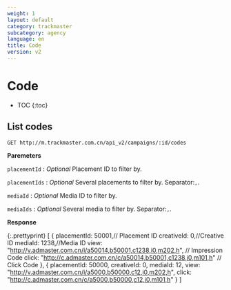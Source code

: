 ```yaml
---
weight: 1
layout: default
category: trackmaster
subcategory: agency
language: en
title: Code
version: v2
---
```


# Code

* TOC
{:toc}

## List codes

    GET http://m.trackmaster.com.cn/api_v2/campaigns/:id/codes

**Paremeters**

`placementId`
: _Optional_  Placement ID to filter by.

`placementIds`
: _Optional_  Several placements to filter by. Separator:`,`.

`mediaId`
: _Optional_  Media ID to filter by.

`mediaIds`
: _Optional_  Several media to filter by. Separator:`,`.


**Response**

{:.prettyprint}
    [
        {
            placementId: 50001,// Placement ID
            creativeId: 0,//Creative ID
            mediaId: 1238,//Media ID
            view: "http://v.admaster.com.cn/i/a50014,b50001,c1238,i0,m202,h", // Impression Code
            click: "http://c.admaster.com.cn/c/a50014,b50001,c1238,i0,m101,h" // Click Code
        },
        {
            placementId: 50000,
            creativeId: 0,
            mediaId: 12,
            view: "http://v.admaster.com.cn/i/a5000,b50000,c12,i0,m202,h",
            click: "http://c.admaster.com.cn/c/a5000,b50000,c12,i0,m101,h"
        }
    ]

